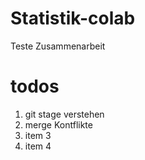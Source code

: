 # Statistik-colab
Teste Zusammenarbeit 

# todos 

1. git stage verstehen
2. merge Kontflikte
3. item 3
4. item 4
